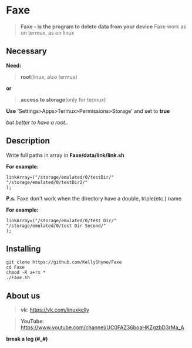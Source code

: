 # Faxe

> **Faxe - is the program to delete data from your device**
Faxe work as on termux, as on linux

## Necessary

**Need:**

> **root**(linux, also termux)

**or**

> **access to storage**(only for termux)

**Use** 'Settings>Apps>Termux>Permissions>Storage' and set to **true**

*but better to have a root..*

## Description

Write full paths in array in **Faxe/data/link/link.sh**

**For example:**

```
linkArray=("/storage/emulated/0/testDir/"
"/storage/emulated/0/testDir2/"
);
```

**P.s.** Faxe don't work when the directory have a double, triple(etc.) name

**For example:**

```
linkArray=("/storage/emulated/0/test Dir/"
"/storage/emulated/0/test Dir Second/"
);
```

## Installing

```
git clone https://github.com/KellyShyno/Faxe
cd Faxe
chmod -R a+rx *
./Faxe.sh
```

## About us

> **vk**: <https://vk.com/linuxkelly>

> **YouTube**: <https://www.youtube.com/channel/UC0FAZ36boaHKZgzbD3rMa_A>

**break a leg (#_#)**
